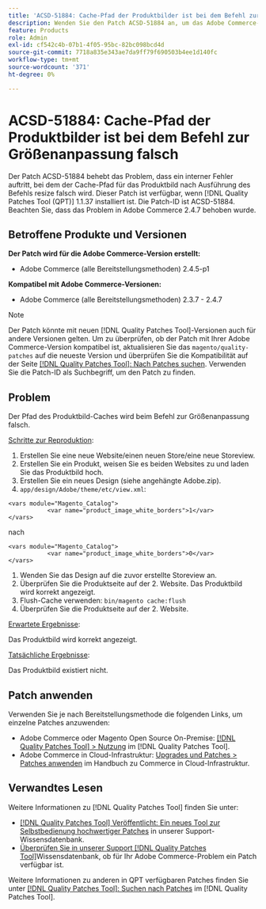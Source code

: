 ```yaml
---
title: 'ACSD-51884: Cache-Pfad der Produktbilder ist bei dem Befehl zur Größenanpassung falsch'
description: Wenden Sie den Patch ACSD-51884 an, um das Adobe Commerce-Problem zu beheben, bei dem der Cache-Pfad für das Produktbild nach Ausführung des Befehls resize falsch wird.
feature: Products
role: Admin
exl-id: cf542c4b-07b1-4f05-95bc-82bc098bcd4d
source-git-commit: 7718a835e343ae7da9ff79f690503b4ee1d140fc
workflow-type: tm+mt
source-wordcount: '371'
ht-degree: 0%

---
```


# ACSD-51884: Cache-Pfad der Produktbilder ist bei dem Befehl zur Größenanpassung falsch

Der Patch ACSD-51884 behebt das Problem, dass ein interner Fehler auftritt, bei dem der Cache-Pfad für das Produktbild nach Ausführung des Befehls resize falsch wird. Dieser Patch ist verfügbar, wenn [!DNL Quality Patches Tool (QPT)] 1.1.37 installiert ist. Die Patch-ID ist ACSD-51884. Beachten Sie, dass das Problem in Adobe Commerce 2.4.7 behoben wurde.

## Betroffene Produkte und Versionen

**Der Patch wird für die Adobe Commerce-Version erstellt:**

* Adobe Commerce (alle Bereitstellungsmethoden) 2.4.5-p1

**Kompatibel mit Adobe Commerce-Versionen:**

* Adobe Commerce (alle Bereitstellungsmethoden) 2.3.7 - 2.4.7

>[!NOTE]
>
>Der Patch könnte mit neuen [!DNL Quality Patches Tool]-Versionen auch für andere Versionen gelten. Um zu überprüfen, ob der Patch mit Ihrer Adobe Commerce-Version kompatibel ist, aktualisieren Sie das `magento/quality-patches` auf die neueste Version und überprüfen Sie die Kompatibilität auf der Seite [[!DNL Quality Patches Tool]: Nach Patches suchen](https://experienceleague.adobe.com/tools/commerce-quality-patches/index.html?lang=de). Verwenden Sie die Patch-ID als Suchbegriff, um den Patch zu finden.

## Problem

Der Pfad des Produktbild-Caches wird beim Befehl zur Größenanpassung falsch.

<u>Schritte zur Reproduktion</u>:

1. Erstellen Sie eine neue Website/einen neuen Store/eine neue Storeview.
1. Erstellen Sie ein Produkt, weisen Sie es beiden Websites zu und laden Sie das Produktbild hoch.
1. Erstellen Sie ein neues Design (siehe angehängte Adobe.zip).
1. `app/design/Adobe/theme/etc/view.xml`:

```
<vars module="Magento_Catalog">
           <var name="product_image_white_borders">1</var>
</vars>
```

nach

```
<vars module="Magento_Catalog">
           <var name="product_image_white_borders">0</var>
</vars>
```

1. Wenden Sie das Design auf die zuvor erstellte Storeview an.
1. Überprüfen Sie die Produktseite auf der 2. Website. Das Produktbild wird korrekt angezeigt.
1. Flush-Cache verwenden:
   `bin/magento cache:flush`
1. Überprüfen Sie die Produktseite auf der 2. Website.

<u>Erwartete Ergebnisse</u>:

Das Produktbild wird korrekt angezeigt.

<u>Tatsächliche Ergebnisse</u>:

Das Produktbild existiert nicht.

## Patch anwenden

Verwenden Sie je nach Bereitstellungsmethode die folgenden Links, um einzelne Patches anzuwenden:

* Adobe Commerce oder Magento Open Source On-Premise: [[!DNL Quality Patches Tool] > Nutzung](https://experienceleague.adobe.com/docs/commerce-operations/tools/quality-patches-tool/usage.html?lang=de) im [!DNL Quality Patches Tool].
* Adobe Commerce in Cloud-Infrastruktur: [Upgrades und Patches > Patches anwenden](https://experienceleague.adobe.com/docs/commerce-cloud-service/user-guide/develop/upgrade/apply-patches.html?lang=de) im Handbuch zu Commerce in Cloud-Infrastruktur.

## Verwandtes Lesen

Weitere Informationen zu [!DNL Quality Patches Tool] finden Sie unter:

* [[!DNL Quality Patches Tool] Veröffentlicht: Ein neues Tool zur Selbstbedienung hochwertiger Patches](/help/announcements/adobe-commerce-announcements/magento-quality-patches-released-new-tool-to-self-serve-quality-patches.md) in unserer Support-Wissensdatenbank.
* [Überprüfen Sie in unserer Support [!DNL Quality Patches Tool]](/help/support-tools/patches-available-in-qpt-tool/check-patch-for-magento-issue-with-magento-quality-patches.md)Wissensdatenbank, ob für Ihr Adobe Commerce-Problem ein Patch verfügbar ist.

Weitere Informationen zu anderen in QPT verfügbaren Patches finden Sie unter [[!DNL Quality Patches Tool]: Suchen nach Patches](https://experienceleague.adobe.com/tools/commerce-quality-patches/index.html?lang=de) im [!DNL Quality Patches Tool].
